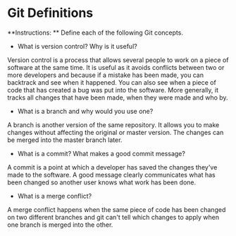 # Git Definitions

**Instructions: ** Define each of the following Git concepts.

* What is version control?  Why is it useful?

Version control is a process that allows several people to work on a piece of software at the same time. It is useful as it avoids conflicts between two or more developers and because if a mistake has been made, you can backtrack and see when it happened. You can also see when a piece of code that has created a bug was put into the software. More generally, it tracks all changes that have been made, when they were made and who by.

* What is a branch and why would you use one?

A branch is another version of the same repository. It allows you to make changes without affecting the original or master version. The changes can be merged into the master branch later.

* What is a commit? What makes a good commit message?

A commit is a point at which a developer has saved the changes they've made to the software. A good message clearly communicates what has been changed so another user knows what work has been done.

* What is a merge conflict?

A merge conflict happens when the same piece of code has been changed on two different branches and git can't tell which changes to apply when one branch is merged into the other.